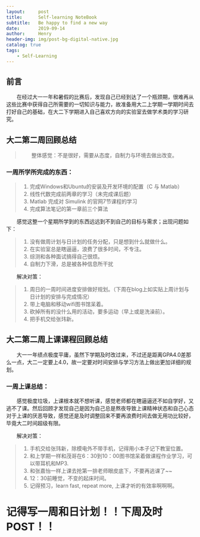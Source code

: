 ```yaml
---
layout:     post
title:      Self-learning NoteBook
subtitle:   Be happy to find a new way
date:       2019-09-14
author:     Henry
header-img: img/post-bg-digital-native.jpg
catalog: true
tags:
    - Self-Learning
---
```


## 前言

&emsp;&emsp;在经过大一一年和暑假的比赛后，发现自己已经到达了一个瓶颈期，很难再从这些比赛中获得自己所需要的一切知识与能力，故准备用大二上学期一学期时间去打好自己的基础，在大二下学期进入自己喜欢方向的实验室去做学术类的学习研究。

## 大二第二周回顾总结

>&emsp;&emsp;整体感觉：不是很好，需要从态度，自制力与环境去做出改变。

### 一周所学所完成的东西：
>1. 完成Windows和Ubuntu的安装及开发环境的配置（C 与 Matlab）
>2. 线性代数完成前两章的学习（未完成课后题）
>3. Matlab 完成对 Simulink 的官网7节课程的学习
>4. 完成算法笔记的第一章前三个算法

&emsp;&emsp;感觉这整一个星期所学到的东西远远到不到自己的目标与需求；出现问题如下：
>1. 没有做周计划与日计划的任务分配，只是想到什么就做什么。
>2. 在实验室总是瞎逼逼，浪费了很多时间，不专注。
>3. 综测和各种面试搞得自己很烦。
>4. 自制力下滑，总是被各种信息所干扰

&emsp;&emsp;解决对策：
>1. 周日的一周时间进度安排做好规划。（下周在blog上如实贴上周计划与日计划的安排与完成情况）
>2. 带上电脑和移动wifi图书馆呆着。
>3. 砍掉所有的没什么用的活动，要多运动（早上或是洗澡前）。
>4. 把手机交给张玮新。

## 大二第二周上课课程回顾总结
&emsp;&emsp;大一一年绩点极度平庸，虽然下学期及时改过来，不过还是距离GPA4.0差那么一点，大二一定要上4.0，故一定要对时间安排与学习方法上做出更加详细的规划。
### 一周上课总结：
&emsp;&emsp;感觉极度垃圾，上课根本就不想听课，感觉老师都在瞎逼逼还不如自学好，又逃不了课。然后回顾才发现自己是因为自己总是熬夜导致上课精神状态和自己心态对于上课的厌恶导致，感觉还是及时调整回来不要再浪费时间去做无用功比较好，毕竟大二时间超级有限。

&emsp;&emsp;解决对策：
>1. 手机交给张玮新，除模电外不带手机，记得用小本子记下教室位置。
>2. 和上学期一样和茂哥在6：30到10：00图书馆呆着做课程作业学习，可以带耳机和MP3.
>3. 和张嘉怡一样上课去抢第一排老师眼皮底下，不要再逃课了~~
>4. 12：30前睡觉，不变的起床时间。
>5. 记得预习，learn fast, repeat more, 上课才听的有效率啊啊啊。

# 记得写一周和日计划！！下周及时POST！！

